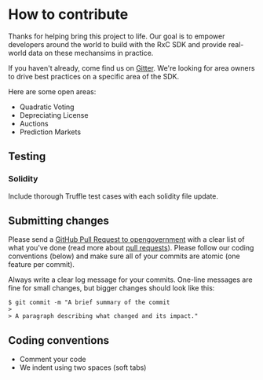# How to contribute

Thanks for helping bring this project to life. Our goal is to empower developers around the world to build with the RxC SDK and provide real-world data on these mechansims in practice. 

If you haven't already, come find us on [Gitter](https://gitter.im/RxC_SDK/community). We're looking for area owners to drive best practices on a specific area of the SDK.

Here are some open areas:

  * Quadratic Voting
  * Depreciating License
  * Auctions
  * Prediction Markets
  
## Testing

### Solidity
Include thorough Truffle test cases with each solidity file update.


## Submitting changes

Please send a [GitHub Pull Request to opengovernment](https://github.com/RadicalxChange/RxC_SDK/pull/new/master) with a clear list of what you've done (read more about [pull requests](http://help.github.com/pull-requests/)). Please follow our coding conventions (below) and make sure all of your commits are atomic (one feature per commit).

Always write a clear log message for your commits. One-line messages are fine for small changes, but bigger changes should look like this:

    $ git commit -m "A brief summary of the commit
    > 
    > A paragraph describing what changed and its impact."

## Coding conventions

  * Comment your code
  * We indent using two spaces (soft tabs)
